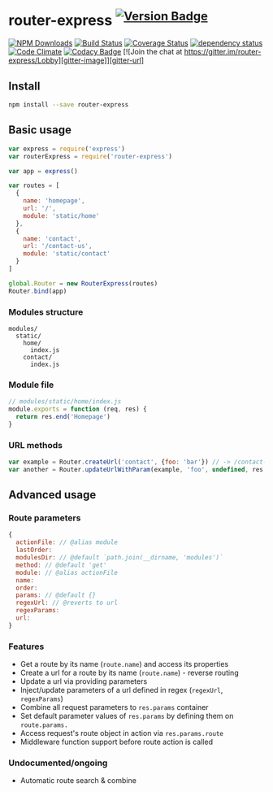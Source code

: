 # router-express <sup>[![Version Badge][npm-version-svg]][npm-url]</sup>

[![NPM Downloads][downloads-image]][downloads-url]
[![Build Status][travis-image]][travis-url]
[![Coverage Status][coveralls-image]][coveralls-url]
[![dependency status][deps-svg]][deps-url]
[![Code Climate][codeclimate-image]][codeclimate-url]
[![Codacy Badge][codacy-image]][codacy-url]
[![Join the chat at https://gitter.im/router-express/Lobby][gitter-image]][gitter-url]

## Install
```sh
npm install --save router-express
```

## Basic usage
```js
var express = require('express')
var routerExpress = require('router-express')

var app = express()

var routes = [
  {
    name: 'homepage',
    url: '/',
    module: 'static/home'
  },
  {
    name: 'contact',
    url: '/contact-us',
    module: 'static/contact'
  }
]

global.Router = new RouterExpress(routes)
Router.bind(app)
```

### Modules structure
```
modules/
  static/
    home/
      index.js
    contact/
      index.js
```

### Module file
```js
// modules/static/home/index.js
module.exports = function (req, res) {
  return res.end('Homepage')
}
```

### URL methods
```js
var example = Router.createUrl('contact', {foo: 'bar'}) // -> /contact-us?foo=bar
var another = Router.updateUrlWithParam(example, 'foo', undefined, res.params.route) // -> /contact-us
```

## Advanced usage

### Route parameters
```js
{
  actionFile: // @alias module
  lastOrder:
  modulesDir: // @default `path.join(__dirname, 'modules')`
  method: // @default 'get'
  module: // @alias actionFile
  name:
  order:
  params: // @default {}
  regexUrl: // @reverts to url
  regexParams:
  url:
}
```

### Features

* Get a route by its name (`route.name`) and access its properties
* Create a url for a route by its name (`route.name`) - reverse routing
* Update a url via providing parameters
* Inject/update parameters of a url defined in regex (`regexUrl`, `regexParams`)
* Combine all request parameters to `res.params` container
* Set default parameter values of `res.params` by defining them on `route.params.`
* Access request's route object in action via `res.params.route`
* Middleware function support before route action is called

### Undocumented/ongoing
* Automatic route search & combine


[codacy-image]: https://api.codacy.com/project/badge/Grade/c2c014171cc8417eba0239160af12ad9
[codacy-url]: https://www.codacy.com/app/yasin/router-express
[codeclimate-image]: https://codeclimate.com/github/yasinaydin/router-express/badges/gpa.svg
[codeclimate-url]: https://codeclimate.com/github/yasinaydin/router-express
[coveralls-image]: https://coveralls.io/repos/github/yasinaydin/router-express/badge.svg?branch=master
[coveralls-url]: https://coveralls.io/github/yasinaydin/router-express?branch=master
[deps-svg]: http://david-dm.org/yasinaydin/router-express/status.svg
[deps-url]: http://david-dm.org/yasinaydin/router-express
[dev-deps-svg]: https://david-dm.org/yasinaydin/router-express/dev-status.svg
[dev-deps-url]: https://david-dm.org/yasinaydin/router-express#info=devDependencies
[downloads-image]: http://img.shields.io/npm/dm/router-express.svg
[downloads-url]: http://npm-stat.com/charts.html?package=router-express
[gitter-image]: https://badges.gitter.im/router-express/Lobby.svg
[gitter-url]: https://gitter.im/router-express/Lobby
[npm-version-svg]: https://img.shields.io/npm/v/router-express.svg
[npm-url]: https://npmjs.org/package/router-express
[travis-image]: https://img.shields.io/travis/yasinaydin/router-express/master.svg
[travis-url]: https://travis-ci.org/yasinaydin/router-express
